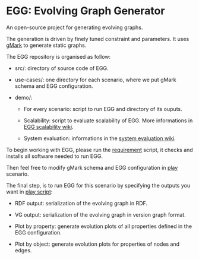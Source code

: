 # EGG: Evolving Graph Generator

An open-source project for generating evolving graphs.

The generation is driven by finely tuned constraint and parameters. It uses [gMark](https://github.com/karimalami7/gmark/tree/gmark_for_egg) to generate static graphs.

The EGG repository is organised as follow:

* src/: directory of source code of EGG.

* use-cases/: one directory for each scenario, where we put gMark schema and EGG configuration.

* demo/: 

  * For every scenario:  script to run EGG and directory of its ouputs.
  
  * Scalability: script to evaluate scalability of EGG. More informations in [EGG scalability wiki](https://github.com/karimalami7/EGG/wiki/EGG-scalability).
  
  * System evaluation: informations in the [system evaluation wiki](https://github.com/karimalami7/EGG/wiki/System-Evaluation:-Historical-Reachability-Queries).

To begin working with EGG, please run the [requirement](https://github.com/karimalami7/EGG/blob/master/demo/scripts/requirement.sh) script, it checks and installs all software needed to run EGG.

Then feel free to modify gMark schema and EGG configuration in [play](https://github.com/karimalami7/EGG/tree/master/use_cases/play) scenario.

The final step, is to run EGG for this scenario by specifying the outputs you want in [play script](https://github.com/karimalami7/EGG/blob/master/demo/play/play-script.sh):

* RDF output: serialization of the evolving graph in RDF.

* VG output: serialization of the evolving graph in version graph format.

* Plot by property: generate evolution plots of all properties defined in the EGG configuration.

* Plot by object: generate evolution plots for properties of nodes and edges.  



